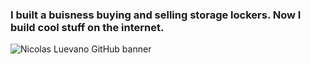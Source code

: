 ### I built a buisness buying and selling storage lockers. Now I build cool stuff on the internet.
![Nicolas Luevano GitHub banner](https://user-images.githubusercontent.com/64442298/110595934-859e6e80-8133-11eb-8cd8-f5cb356d3e31.gif)


<!--
**nicolasluevano/nicolasluevano** is a ✨ _special_ ✨ repository because its `README.md` (this file) appears on your GitHub profile.

Here are some ideas to get you started:

- 🔭 I’m currently working on ...
- 🌱 I’m currently learning ...
- 👯 I’m looking to collaborate on ...
- 🤔 I’m looking for help with ...
- 💬 Ask me about ...
- 📫 How to reach me: ...
- 😄 Pronouns: ...
- ⚡ Fun fact: ...
-->
